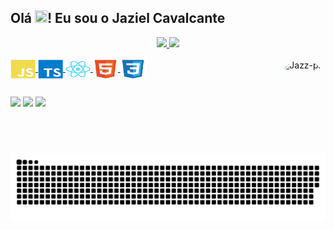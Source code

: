 ## Olá <img src="https://raw.githubusercontent.com/kaueMarques/kaueMarques/master/hi.gif" width="20" height="20">! Eu sou o Jaziel Cavalcante
<div align="center">
  <a href="https://github.com/jazzcavalcante">
  <img height="180em" src="https://github-readme-stats.vercel.app/api?username=jazzcavalcante&show_icons=true&theme=darcula&include_all_commits=true&count_private=true"/>
  <img height="180em" src="https://github-readme-stats.vercel.app/api/top-langs/?username=jazzcavalcante&layout=compact&langs_count=7&theme=darcula"/>
</div>
<div style="display: inline_block"><br>
  <img align="center" alt="Jazz-Js" height="30" width="40" src="https://raw.githubusercontent.com/devicons/devicon/master/icons/javascript/javascript-plain.svg">
  <img align="center" alt="Jazz-Ts" height="30" width="40" src="https://raw.githubusercontent.com/devicons/devicon/master/icons/typescript/typescript-plain.svg">
  <img align="center" alt="Jazz-React" height="30" width="40" src="https://raw.githubusercontent.com/devicons/devicon/master/icons/react/react-original.svg">
  <img align="center" alt="Jazz-HTML" height="30" width="40" src="https://raw.githubusercontent.com/devicons/devicon/master/icons/html5/html5-original.svg">
  <img align="center" alt="Jazz-CSS" height="30" width="40" src="https://raw.githubusercontent.com/devicons/devicon/master/icons/css3/css3-original.svg">
  <img align="right" alt="Jazz-pic" height="150" style="border-radius:50px;" src="https://cdn.discordapp.com/attachments/664614366397726743/893839143732391957/logoRuffles.gif">
</div>
  
  ##
 
<div>
  <a href="https://instagram.com/ojazielcavalcante" target="_blank"><img src="https://img.shields.io/badge/Instagram-E4405F?style=for-the-badge&logo=instagram&logoColor=white" target="_blank"></a>
  <a href = "mailto:ojazielcavalcante@gmail.com"><img src="https://img.shields.io/badge/Gmail-D14836?style=for-the-badge&logo=gmail&logoColor=white" target="_blank"></a>
  <a href="https://www.linkedin.com/in/ojaziel" target="_blank"><img src="https://img.shields.io/badge/-LinkedIn-%230077B5?style=for-the-badge&logo=linkedin&logoColor=white" target="_blank"></a> 
 
  ![Snake animation](https://github.com/jazzcavalcante/jazzcavalcante/blob/output/github-contribution-grid-snake.svg)
 
</div>

